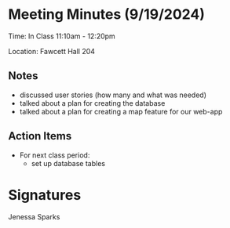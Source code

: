 # Meeting Minutes (9/19/2024)

Time: In Class 11:10am - 12:20pm

Location: Fawcett Hall 204

## Notes
- discussed user stories (how many and what was needed)
- talked about a plan for creating the database
- talked about a plan for creating a map feature for our web-app

## Action Items
- For next class period:
  - set up database tables

# Signatures
Jenessa Sparks

